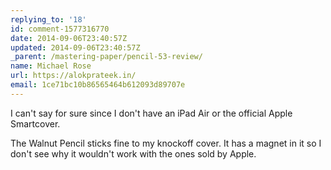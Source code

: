 ```yaml
---
replying_to: '18'
id: comment-1577316770
date: 2014-09-06T23:40:57Z
updated: 2014-09-06T23:40:57Z
_parent: /mastering-paper/pencil-53-review/
name: Michael Rose
url: https://alokprateek.in/
email: 1ce71bc10b86565464b612093d89707e
---
```


I can't say for sure since I don't have an iPad Air or the official Apple
Smartcover.

The Walnut Pencil sticks fine to my knockoff cover. It has a magnet in it so I
don't see why it wouldn't work with the ones sold by Apple.
